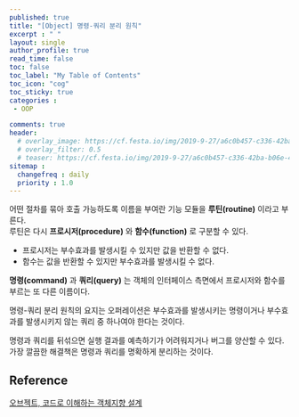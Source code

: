 ```yaml
---
published: true
title: "[Object] 명령-쿼리 분리 원칙"
excerpt : " "
layout: single
author_profile: true
read_time: false
toc: false
toc_label: "My Table of Contents"
toc_icon: "cog"
toc_sticky: true
categories :
 - OOP

comments: true
header:
  # overlay_image: https://cf.festa.io/img/2019-9-27/a6c0b457-c336-42ba-b06e-462de90ada91.jpg
  # overlay_filter: 0.5
  # teaser: https://cf.festa.io/img/2019-9-27/a6c0b457-c336-42ba-b06e-462de90ada91.jpg
sitemap :
  changefreq : daily
  priority : 1.0
---
```


어떤 절차를 묶아 호출 가능하도록 이름을 부여란 기능 모듈을 __루틴(routine)__ 이라고 부른다.  
루틴은 다시 __프로시저(procedure)__ 와 __함수(function)__ 로 구분할 수 있다.

- 프로시저는 부수효과를 발생시킬 수 있지만 값을 반환할 수 없다.
- 함수는 값을 반환할 수 있지만 부수효과를 발생시킬 수 없다.

__명령(command)__ 과 __쿼리(query)__ 는 객체의 인터페이스 측면에서 프로시저와 함수를 부르는 또 다른 이름이다.
  
명령-쿼리 분리 원칙의 요지는 오퍼레이션은 부수효과를 발생시키는 명령이거나 부수효과를 발생시키지 않는 쿼리 중 하나여야 한다는 것이다.  

명령과 쿼리를 뒤섞으면 실행 결과를 예측하기가 어려워지거나 버그를 양산할 수 있다. 가장 깔끔한 해결책은 명령과 쿼리를 명확하게 분리하는 것이다.
  
## Reference

[오브젝트, 코드로 이해하는 객체지향 설계](http://www.yes24.com/Product/Goods/74219491)
